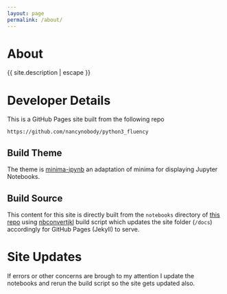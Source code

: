 ```yaml
---
layout: page
permalink: /about/
---
```


# About

{{ site.description | escape }}

# Developer Details

This is a GitHub Pages site built from the following repo

```
https://github.com/nancynobody/python3_fluency
```

## Build Theme
The theme is [minima-ipynb](https://github.com/nancynobody/minima-ipynb) an adaptation of minima for displaying Jupyter Notebooks.

## Build Source
This content for this site is directly built from the `notebooks` directory of [this repo](https://github.com/nancynobody/python3_fluency) using [nbconvertjkl](https://github.com/nancynobody/nbconvertjkl) build script which updates the site folder (`/docs`) accordingly for GitHub Pages (Jekyll) to serve.

# Site Updates
If errors or other concerns are brough to my attention I update the notebooks and rerun the build script so the site gets updated also.
